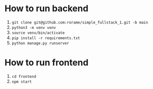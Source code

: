 # How to run backend
1. `git clone git@github.com:rorame/simple_fullstack_1.git -b main`
2. `python3 -m venv venv`
3. `source venv/bin/activate`
4. `pip install -r requirements.txt`
5. `python manage.py runserver`

# How to run frontend
1. `cd frontend`
2. `npm start`